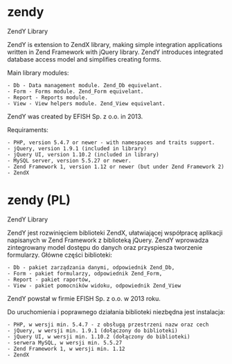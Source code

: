 zendy
=====

ZendY Library

ZendY is extension to ZendX library, making simple integration applications 
written in Zend Framework with jQuery library.
ZendY introduces integrated database access model and simplifies creating forms.

Main library modules:

    - Db - Data management module. Zend_Db equivelant.
    - Form - Forms module. Zend_Form equivelant.
    - Report - Reports module.
    - View - View helpers module. Zend_View equivelant.

ZendY was created by EFISH Sp. z o.o. in 2013.

Requiraments:

    - PHP, version 5.4.7 or newer - with namespaces and traits support.
    - jQuery, version 1.9.1 (included in library)
    - jQuery UI, version 1.10.2 (included in library)
    - MySQL server, version 5.5.27 or newer.
    - Zend Framework 1, version 1.12 or newer (but under Zend Framework 2)
    - ZendX
   
zendy (PL)
=====

ZendY Library

ZendY jest rozwinięciem biblioteki ZendX, ułatwiającej współpracę aplikacji napisanych w Zend Framework z biblioteką jQuery.
ZendY wprowadza zintegrowany model dostępu do danych oraz przyspiesza tworzenie formularzy.
Główne części biblioteki:

    - Db - pakiet zarządzania danymi, odpowiednik Zend_Db,
    - Form - pakiet formularzy, odpowiednik Zend_Form,
    - Report - pakiet raportów,
    - View - pakiet pomocników widoku, odpowiednik Zend_View

ZendY powstał w firmie EFISH Sp. z o.o. w 2013 roku.

Do uruchomienia i poprawnego działania biblioteki niezbędna jest instalacja:

    - PHP, w wersji min. 5.4.7 - z obsługą przestrzeni nazw oraz cech
    - jQuery, w wersji min. 1.9.1 (dołączony do biblioteki)
    - jQuery UI, w wersji min. 1.10.2 (dołączony do biblioteki)
    - serwera MySQL, w wersji min. 5.5.27
    - Zend Framework 1, w wersji min. 1.12
    - ZendX

